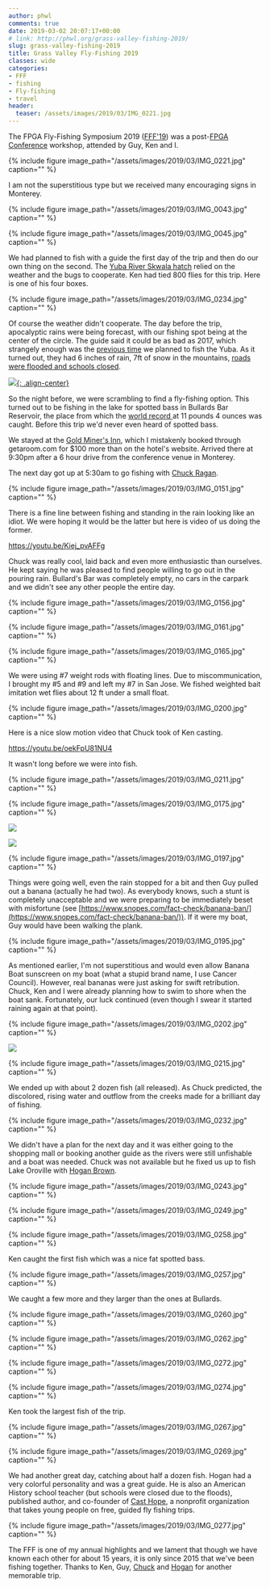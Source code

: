 ```yaml
---
author: phwl
comments: true
date: 2019-03-02 20:07:17+00:00
# link: http://phwl.org/grass-valley-fishing-2019/
slug: grass-valley-fishing-2019
title: Grass Valley Fly-Fishing 2019
classes: wide
categories:
- FFF
- fishing
- Fly-fishing
- travel
header:
  teaser: /assets/images/2019/03/IMG_0221.jpg
---
```





The FPGA Fly-Fishing Symposium 2019 ([FFF'19](http://phwl.org/category/hobbies/fishing/fff/)) was a post-[FPGA Conference](http://isfpga.org/) workshop, attended by Guy, Ken and I.





{% include figure image_path="/assets/images/2019/03/IMG_0221.jpg" caption="" %}



<!-- more -->





I am not the superstitious type but we received many encouraging signs in Monterey.





{% include figure image_path="/assets/images/2019/03/IMG_0043.jpg" caption="" %}



{% include figure image_path="/assets/images/2019/03/IMG_0045.jpg" caption="" %}





We had planned to fish with a guide the first day of the trip and then do our own thing on the second. The [Yuba River Skwala hatch](http://flyfishingtraditions.blogspot.com/2010/01/patterns-yuba-skwala-stone.html) relied on the weather and the bugs to cooperate. Ken had tied 800 flies for this trip. Here is one of his four boxes.





{% include figure image_path="/assets/images/2019/03/IMG_0234.jpg" caption="" %}





Of course the weather didn't cooperate. The day before the trip, apocalyptic rains were being forecast, with our fishing spot being at the center of the circle. The guide said it could be as bad as 2017, which strangely enough was the [previous time](http://phwl.org/trinity-river-2017/) we planned to fish the Yuba. As it turned out, they had 6 inches of rain, 7ft of snow in the mountains, [roads were flooded and schools closed](http://www.capradio.org/articles/2019/02/26/storm-slams-western-us-raises-flood-fears-to-california/).





[![](https://pbs.twimg.com/media/D0YS1luWsAAreZH.jpg){: .align-center}](https://pbs.twimg.com/media/D0YS1luWsAAreZH.jpg)





So the night before, we were scrambling to find a fly-fishing option. This turned out to be fishing in the lake for spotted bass in Bullards Bar Reservoir, the place from which the [world record ](http://www.gameandfishmag.com/editorial/world-record-spotted-bass-certified-by-igfa/192556)at 11 pounds 4 ounces was caught. Before this trip we'd never even heard of spotted bass.







We stayed at the [Gold Miner's Inn](http://www.goldminersinn.com/), which I mistakenly booked through getaroom.com for $100 more than on the hotel's website. Arrived there at 9:30pm after a 6 hour drive from the conference venue in Monterey.







The next day got up at 5:30am to go fishing with [Chuck Ragan](http://www.crflyfishing.com/).





{% include figure image_path="/assets/images/2019/03/IMG_0151.jpg" caption="" %}





There is a fine line between fishing and standing in the rain looking like an idiot. We were hoping it would be the latter but here is video of us doing the former.








https://youtu.be/Kiej_pvAFFg








Chuck was really cool, laid back and even more enthusiastic than ourselves. He kept saying he was pleased to find people willing to go out in the pouring rain. Bullard's Bar was completely empty, no cars in the carpark and we didn't see any other people the entire day.





{% include figure image_path="/assets/images/2019/03/IMG_0156.jpg" caption="" %}



{% include figure image_path="/assets/images/2019/03/IMG_0161.jpg" caption="" %}



{% include figure image_path="/assets/images/2019/03/IMG_0165.jpg" caption="" %}





We were using #7 weight rods with floating lines. Due to miscommunication, I brought my #5 and #9 and left my #7 in San Jose. We fished weighted bait imitation wet flies about 12 ft under a small float.





{% include figure image_path="/assets/images/2019/03/IMG_0200.jpg" caption="" %}





Here is a nice slow motion video that Chuck took of Ken casting.








https://youtu.be/oekFpU81NU4














It wasn't long before we were into fish.





{% include figure image_path="/assets/images/2019/03/IMG_0211.jpg" caption="" %}



{% include figure image_path="/assets/images/2019/03/IMG_0175.jpg" caption="" %}



![](/assets/images/2019/03/IMG_5952.jpg)



![](/assets/images/2019/03/IMG_5956.jpg)



{% include figure image_path="/assets/images/2019/03/IMG_0197.jpg" caption="" %}





Things were going well, even the rain stopped for a bit and then Guy pulled out a banana (actually he had two). As everybody knows, such a stunt is completely unacceptable and we were preparing to be immediately beset with misfortune (see [https://www.snopes.com/fact-check/banana-ban/](https://www.snopes.com/fact-check/banana-ban/)). If it were my boat, Guy would have been walking the plank.





{% include figure image_path="/assets/images/2019/03/IMG_0195.jpg" caption="" %}





As mentioned earlier, I'm not superstitious and would even allow Banana Boat sunscreen on my boat (what a stupid brand name, I use Cancer Council). However, real bananas were just asking for swift retribution. Chuck, Ken and I were already planning how to swim to shore when the boat sank. Fortunately, our luck continued (even though I swear it started raining again at that point).





{% include figure image_path="/assets/images/2019/03/IMG_0202.jpg" caption="" %}



![](/assets/images/2019/03/IMG_5959.jpg)



{% include figure image_path="/assets/images/2019/03/IMG_0215.jpg" caption="" %}





We ended up with about 2 dozen fish (all released). As Chuck predicted, the discolored, rising water and outflow from the creeks made for a brilliant day of fishing.





{% include figure image_path="/assets/images/2019/03/IMG_0232.jpg" caption="" %}





We didn't have a plan for the next day and it was either going to the shopping mall or booking another guide as the rivers were still unfishable and a boat was needed. Chuck was not available but he fixed us up to fish Lake Oroville with [Hogan Brown](http://www.hgbflyfishing.com/).





{% include figure image_path="/assets/images/2019/03/IMG_0243.jpg" caption="" %}



{% include figure image_path="/assets/images/2019/03/IMG_0249.jpg" caption="" %}



{% include figure image_path="/assets/images/2019/03/IMG_0258.jpg" caption="" %}





Ken caught the first fish which was a nice fat spotted bass.





{% include figure image_path="/assets/images/2019/03/IMG_0257.jpg" caption="" %}





We caught a few more and they larger than the ones at Bullards.





{% include figure image_path="/assets/images/2019/03/IMG_0260.jpg" caption="" %}



{% include figure image_path="/assets/images/2019/03/IMG_0262.jpg" caption="" %}



{% include figure image_path="/assets/images/2019/03/IMG_0272.jpg" caption="" %}



{% include figure image_path="/assets/images/2019/03/IMG_0274.jpg" caption="" %}





Ken took the largest fish of the trip.





{% include figure image_path="/assets/images/2019/03/IMG_0267.jpg" caption="" %}



{% include figure image_path="/assets/images/2019/03/IMG_0269.jpg" caption="" %}





We had another great day, catching about half a dozen fish. Hogan had a very colorful personality and was a great guide. He is also an American History school teacher (but schools were closed due to the floods), published author, and co-founder of [Cast Hope](https://www.casthope.org/), a nonprofit organization that takes young people on free, guided fly fishing trips.





{% include figure image_path="/assets/images/2019/03/IMG_0277.jpg" caption="" %}





The FFF is one of my annual highlights and we lament that though we have known each other for about 15 years, it is only since 2015 that we've been fishing together. Thanks to Ken, Guy, [Chuck](http://www.crflyfishing.com/) and [Hogan](http://www.hgbflyfishing.com/) for another memorable trip.



